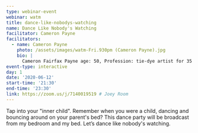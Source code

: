 ```yaml
---
type: webinar-event
webinar: watm
title: dance-like-nobodys-watching
name: Dance Like Nobody's Watching
facilitator: Cameron Payne
facilitators:
  - name: Cameron Payne
    photo: /assets/images/watm-Fri.930pm (Cameron Payne).jpg
    bio: |
      Cameron Fairfax Payne age: 50, Profession: tie-dye artist for 35 years, Recovery time; 1 year, diagnosed with ADHD at 5 years old. prescribed stimulant therapy until age 20. Was in active addiction from about 13 years old. SeekHealing and the network of facilitators has helped me with direction and support in my healing path.
event-type: interactive
day: 1
date: '2020-06-12'
start-time: '21:30'
end-time: '23:30'
link: https://zoom.us/j/7140019519 # Joey Room
---
```


Tap into your "inner child". Remember when you were a child, dancing and bouncing around on your parent's bed? This dance party will be broadcast from my bedroom and my bed. Let’s dance like nobody's watching.
